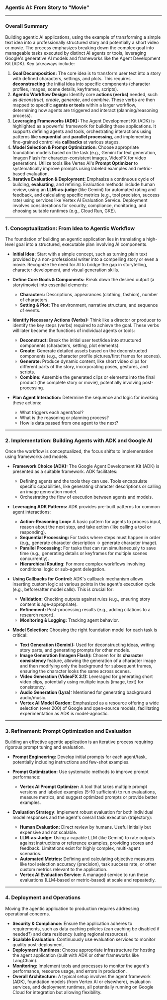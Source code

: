 ### **Agentic AI: From Story to "Movie"**

---

### **Overall Summary**
Building agentic AI applications, using the example of transforming a simple text idea into a professionally structured story and potentially a short video or movie. The process emphasizes breaking down the complex goal into manageable tasks executed by distinct AI agents or tools, leveraging Google's generative AI models and frameworks like the Agent Development Kit (ADK). Key takeaways include:

1. **Goal Decomposition:** The core idea is to transform user text into a story with defined characters, settings, and plots. This requires **deconstructing** the initial idea into specific components (character profiles, images, scene details, keyframes, scripts).
2. **Agentic Workflow Design:** Identify core **actions (verbs)** needed, such as *deconstruct*, *create*, *generate*, and *combine*. These verbs are then mapped to specific **agents or tools** within a larger workflow, determining how agents are triggered and interact (planning/reasoning process).
3. **Leveraging Frameworks (ADK):** The Agent Development Kit (ADK) is highlighted as a powerful framework for building these applications. It supports defining agents and tools, orchestrating interactions using patterns like **sequential** and **parallel processing**, and implementing fine-grained control via **callbacks** at various stages.
4. **Model Selection & Prompt Optimization:** Choose appropriate foundation models based on the task (e.g., Gemini for text generation, Imagen Flash for character-consistent images, VideoFX for video generation). Utilize tools like Vertex AI's **Prompt Optimizer** to systematically improve prompts using labeled examples and metric-based evaluation.
5. **Iterative Evaluation & Deployment:** Emphasize a continuous cycle of building, **evaluating**, and refining. Evaluation methods include human review, using an **LLM-as-judge** (like Gemini) for automated rating and feedback, and calculating specific metrics (e.g., tool precision, success rate) using services like Vertex AI Evaluation Service. Deployment involves considerations for security, compliance, monitoring, and choosing suitable runtimes (e.g., Cloud Run, GKE).

---

### **1. Conceptualization: From Idea to Agentic Workflow**

The foundation of building an agentic application lies in translating a high-level goal into a structured, executable plan involving AI components.

* **Initial Idea:** Start with a simple concept, such as turning plain text provided by a non-professional writer into a compelling story or even a movie. Recognize the need for AI to bridge the gap in storytelling, character development, and visual generation skills.
* **Define Core Goals & Components:** Break down the desired output (a story/movie) into essential elements:

  * **Characters:** Descriptions, appearances (clothing, fashion), number of characters.
  * **Setting & Plot:** The environment, narrative structure, and sequence of events.
* **Identify Necessary Actions (Verbs):** Think like a director or producer to identify the key steps (verbs) required to achieve the goal. These verbs will later become the functions of individual agents or tools:

  * **Deconstruct:** Break the initial user text/idea into structured components (characters, setting, plot elements).
  * **Create:** Generate detailed assets based on the deconstructed components (e.g., character profile pictures/first frames for scenes).
  * **Generate:** Produce dynamic content, like short video clips for different parts of the story, incorporating poses, gestures, and scripts.
  * **Combine:** Assemble the generated clips or elements into the final product (the complete story or movie), potentially involving post-processing.
* **Plan Agent Interaction:** Determine the sequence and logic for invoking these actions:

  * What triggers each agent/tool?
  * What is the reasoning or planning process?
  * How is data passed from one agent to the next?

---

### **2. Implementation: Building Agents with ADK and Google AI**

Once the workflow is conceptualized, the focus shifts to implementation using frameworks and models.

* **Framework Choice (ADK):** The Google Agent Development Kit (ADK) is presented as a suitable framework. ADK facilitates:

  * Defining agents and the tools they can use. Tools encapsulate specific capabilities, like generating character descriptions or calling an image generation model.
  * Orchestrating the flow of execution between agents and models.
* **Leveraging ADK Patterns:** ADK provides pre-built patterns for common agent interactions:

  * **Action-Reasoning Loop:** A basic pattern for agents to process input, reason about the next step, and take action (like calling a tool or responding).
  * **Sequential Processing:** For tasks where steps must happen in order (e.g., generate character description -> generate character image).
  * **Parallel Processing:** For tasks that can run simultaneously to save time (e.g., generating details or keyframes for multiple scenes concurrently).
  * **Hierarchical Routing:** For more complex workflows involving conditional logic or sub-agent delegation.
* **Using Callbacks for Control:** ADK's callback mechanism allows inserting custom logic at various points in the agent's execution cycle (e.g., before/after model calls). This is crucial for:

  * **Validation:** Checking outputs against rules (e.g., ensuring story content is age-appropriate).
  * **Refinement:** Post-processing results (e.g., adding citations to a research report).
  * **Monitoring & Logging:** Tracking agent behavior.
* **Model Selection:** Choosing the right foundation model for each task is critical:

  * **Text Generation (Gemini):** Used for deconstructing ideas, writing story parts, and generating prompts for other models.
  * **Image Generation (Imagen Flash):** Chosen for its **character consistency** feature, allowing the generation of a character image and then modifying only the background for subsequent frames, ensuring the character looks the same across scenes.
  * **Video Generation (VideoFX 3.1):** Leveraged for generating short video clips, potentially using multiple inputs (image, text) for consistency.
  * **Audio Generation (Lyra):** Mentioned for generating background audio/music.
  * **Vertex AI Model Garden:** Emphasized as a resource offering a wide selection (over 200) of Google and open-source models, facilitating experimentation as ADK is model-agnostic.

---

### **3. Refinement: Prompt Optimization and Evaluation**

Building an effective agentic application is an iterative process requiring rigorous prompt tuning and evaluation.

* **Prompt Engineering:** Develop initial prompts for each agent/task, potentially including instructions and few-shot examples.
* **Prompt Optimization:** Use systematic methods to improve prompt performance:

  * **Vertex AI Prompt Optimizer:** A tool that takes multiple prompt versions and labeled examples (5-10 sufficient) to run evaluations, measure metrics, and suggest optimized prompts or provide better examples.
* **Evaluation Strategy:** Implement robust evaluation for both individual model responses and the agent's overall task execution (trajectory):

  * **Human Evaluation:** Direct review by humans. Useful initially but expensive and not scalable.
  * **LLM-as-Judge:** Using a capable LLM (like Gemini) to rate outputs against instructions or reference examples, providing scores and feedback. Limitations exist for highly complex, multi-agent scenarios.
  * **Automated Metrics:** Defining and calculating objective measures like tool selection accuracy (precision), task success rate, or other custom metrics relevant to the application.
  * **Vertex AI Evaluation Service:** A managed service to run these evaluations (LLM-based or metric-based) at scale and repeatedly.

---

### **4. Deployment and Operations**

Moving the agentic application to production requires addressing operational concerns.

* **Security & Compliance:** Ensure the application adheres to requirements, such as data caching policies (can caching be disabled if needed?) and data residency (using regional resources).
* **Scalable Evaluation:** Continuously use evaluation services to monitor quality post-deployment.
* **Deployment Runtimes:** Choose appropriate infrastructure for hosting the agent application (built with ADK or other frameworks like LangChain). 
* **Monitoring:** Implement tools and processes to monitor the agent's performance, resource usage, and errors in production.
* **Overall Architecture:** A typical setup involves the agent framework (ADK), foundation models (from Vertex AI or elsewhere), evaluation services, and deployment runtimes, all potentially running on Google Cloud for integration but allowing flexibility.
